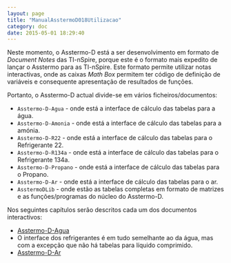 ```yaml
---
layout: page
title: "ManualAsstermoD018Utilizacao"
category: doc
date: 2015-05-01 18:29:40
---
```


Neste momento, o Asstermo-D está a ser desenvolvimento em formato de _Document Notes_ das TI-nSpire, porque este é o formato mais expedito de lançar o Asstermo para as TI-nSpire. Este formato permite utilizar notas interactivas, onde as caixas _Math Box_ permitem ter código de definição de variáveis e consequente apresentação de resultados de funções.

Portanto, o Asstermo-D actual divide-se em vários ficheiros/documentos:
  * `Asstermo-D-Agua` - onde está a interface de cálculo das tabelas para a água.
  * `Asstermo-D-Amonia` - onde está a interface de cálculo das tabelas para a amónia.
  * `Asstermo-D-R22` - onde está a interface de cálculo das tabelas para o Refrigerante 22.
  * `Asstermo-D-R134a` - onde está a interface de cálculo das tabelas para o Refrigerante 134a.
  * `Asstermo-D-Propano` - onde está a interface de cálculo das tabelas para o Propano.
  * `Asstermo-D-Ar` - onde está a interface de cálculo das tabelas para o ar.
  * `AsstermoDLib` - onde estão as tabelas completas em formato de matrizes e as funções/programas do núcleo do Asstermo-D.

Nos seguintes capítulos serão descritos cada um dos documentos interactivos:
  * [Asstermo-D-Agua](ManualAsstermoD018Agua.md)
  * O interface dos refrigerantes é em tudo semelhante ao da água, mas com a excepção que não há tabelas para líquido comprimido.
  * [Asstermo-D-Ar](ManualAsstermoD018Ar.md)
